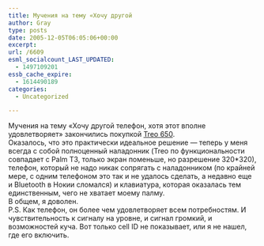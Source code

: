 ```yaml
---
title: Мучения на тему «Хочу другой
author: Gray
type: posts
date: 2005-12-05T06:05:06+00:00
excerpt:
url: /6609
esml_socialcount_LAST_UPDATED:
  - 1497109201
essb_cache_expire:
  - 1614490189
categories:
  - Uncategorized

---
```








Мучения на тему &#171;Хочу другой телефон, хотя этот вполне удовлетворяет&#187; закончились покупкой <a href="http://www.palm.com/us/products/smartphones/treo650/" target="_blank">Treo 650</a>.  
Оказалось, что это практически идеальное решение &#8212; теперь у меня всегда с собой полноценный наладонник (Treo по функциональности совпадает с Palm T3, только экран поменьше, но разрешение 320*320), телефон, который не надо никак сопрягать с наладонником (по крайней мере, с одним телефоном это так и не удалось сделать, а недавно еще и Bluetooth в Нокии сломался) и клавиатура, которая оказалась тем единственным, чего не хватает моему палму.  
В общем, я доволен.  
P.S. Как телефон, он более чем удовлетворяет всем потребностям. И чувствительность к сигналу на уровне, и сигнал громкий, и возможностей куча. Вот только cell ID не показывает, или я не нашел, где его включить.